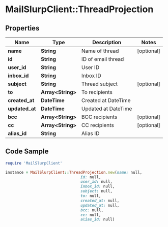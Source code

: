 # MailSlurpClient::ThreadProjection

## Properties

Name | Type | Description | Notes
------------ | ------------- | ------------- | -------------
**name** | **String** | Name of thread | [optional] 
**id** | **String** | ID of email thread | 
**user_id** | **String** | User ID | 
**inbox_id** | **String** | Inbox ID | 
**subject** | **String** | Thread subject | [optional] 
**to** | **Array&lt;String&gt;** | To recipients | 
**created_at** | **DateTime** | Created at DateTime | 
**updated_at** | **DateTime** | Updated at DateTime | 
**bcc** | **Array&lt;String&gt;** | BCC recipients | [optional] 
**cc** | **Array&lt;String&gt;** | CC recipients | [optional] 
**alias_id** | **String** | Alias ID | 

## Code Sample

```ruby
require 'MailSlurpClient'

instance = MailSlurpClient::ThreadProjection.new(name: null,
                                 id: null,
                                 user_id: null,
                                 inbox_id: null,
                                 subject: null,
                                 to: null,
                                 created_at: null,
                                 updated_at: null,
                                 bcc: null,
                                 cc: null,
                                 alias_id: null)
```


